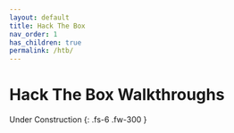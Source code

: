 ```yaml
---
layout: default
title: Hack The Box
nav_order: 1
has_children: true
permalink: /htb/
---
```


# Hack The Box Walkthroughs

Under Construction
{: .fs-6 .fw-300 }
